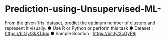 # Prediction-using-Unsupervised-ML-
From the given ‘Iris’ dataset, predict the optimum number of clusters and represent it visually.  ● Use R or Python or perform this task  ● Dataset : https://bit.ly/3kXTdox  ● Sample Solution : https://bit.ly/3cGyP8j 
